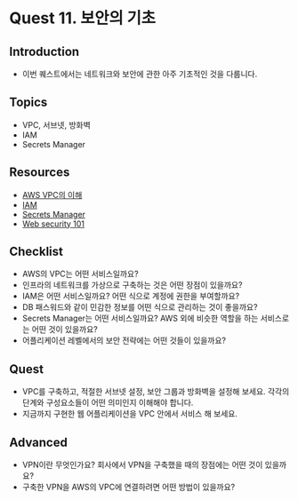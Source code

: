 # Quest 11. 보안의 기초

## Introduction
* 이번 퀘스트에서는 네트워크와 보안에 관한 아주 기초적인 것을 다룹니다.

## Topics
* VPC, 서브넷, 방화벽
* IAM
* Secrets Manager

## Resources
* [AWS VPC의 이해](https://www.44bits.io/ko/post/understanding_aws_vpc)
* [IAM](https://docs.aws.amazon.com/ko_kr/IAM/latest/UserGuide/introduction.html)
* [Secrets Manager](https://aws.amazon.com/ko/secrets-manager/)
* [Web security 101](https://blog.logrocket.com/web-security-101/)

## Checklist
* AWS의 VPC는 어떤 서비스일까요?
* 인프라의 네트워크를 가상으로 구축하는 것은 어떤 장점이 있을까요?
* IAM은 어떤 서비스일까요? 어떤 식으로 계정에 권한을 부여할까요?
* DB 패스워드와 같이 민감한 정보를 어떤 식으로 관리하는 것이 좋을까요?
* Secrets Manager는 어떤 서비스일까요? AWS 외에 비슷한 역할을 하는 서비스로는 어떤 것이 있을까요?
* 어플리케이션 레벨에서의 보안 전략에는 어떤 것들이 있을까요?

## Quest
* VPC를 구축하고, 적절한 서브넷 설정, 보안 그룹과 방화벽을 설정해 보세요. 각각의 단계와 구성요소들이 어떤 의미인지 이해해야 합니다.
* 지금까지 구현한 웹 어플리케이션을 VPC 안에서 서비스 해 보세요.

## Advanced
* VPN이란 무엇인가요? 회사에서 VPN을 구축했을 때의 장점에는 어떤 것이 있을까요?
* 구축한 VPN을 AWS의 VPC에 연결하려면 어떤 방법이 있을까요?
